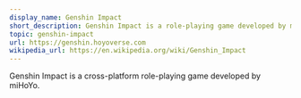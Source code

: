 ```yaml
---
display_name: Genshin Impact
short_description: Genshin Impact is a role-playing game developed by miHoYo.
topic: genshin-impact
url: https://genshin.hoyoverse.com
wikipedia_url: https://en.wikipedia.org/wiki/Genshin_Impact
---
```

Genshin Impact is a cross-platform role-playing game developed by miHoYo.
